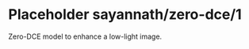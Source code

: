 # Placeholder sayannath/zero-dce/1
Zero-DCE model to enhance a low-light image.

<!-- dataset: lol -->
<!-- task: image-super-resolution -->
<!-- network-architecture: other -->
<!-- fine-tunable: false -->
<!-- license: apache-2.0 -->